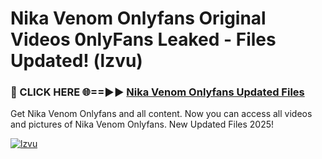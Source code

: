 # Nika Venom Onlyfans Original Videos 0nlyFans Leaked - Files Updated! (lzvu)

<h3>🔴 CLICK HERE 🌐==►► <a href="https://tinyurl.com/2m67pmp6" rel="nofollow">Nika Venom Onlyfans Updated Files</a></h3>

Get Nika Venom Onlyfans and all content. Now you can access all videos and pictures of Nika Venom Onlyfans. New Updated Files 2025!

[![lzvu](https://i.imgur.com/H4QAA4z.gif)](https://tinyurl.com/2m67pmp6)